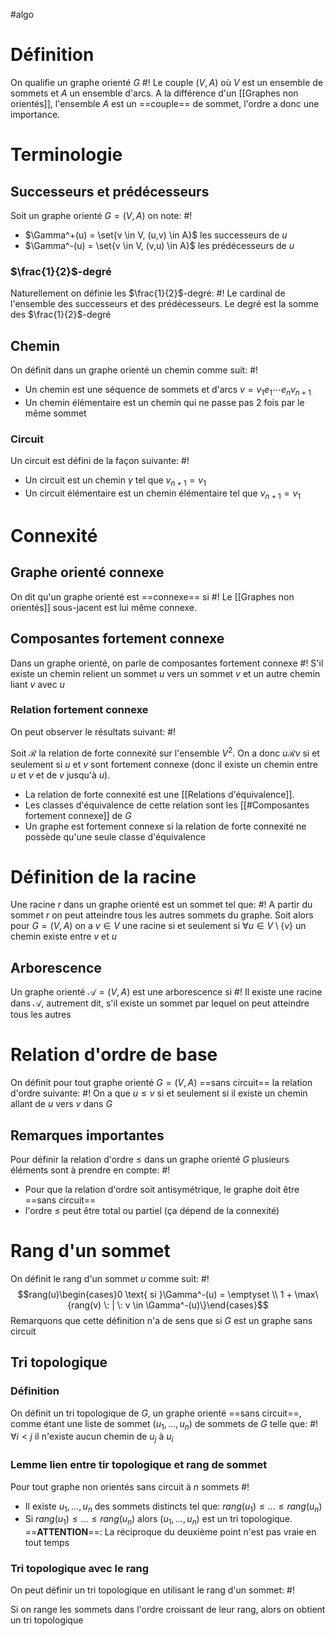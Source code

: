 #algo
# Définition
On qualifie un graphe orienté $G$ #!
Le couple $(V, A)$ où $V$ est un ensemble de sommets et $A$ un ensemble d'arcs. A la différence d'un [[Graphes non orientés]], l'ensemble $A$ est un ==couple== de sommet, l'ordre a donc une importance.


# Terminologie

## Successeurs et prédécesseurs
Soit un graphe orienté $G = (V, A)$ on note: #!

- $\Gamma^+(u) = \set{v \in V, (u,v) \in A}$ les successeurs de $u$
- $\Gamma^-(u) = \set{v \in V, (v,u) \in A}$ les prédécesseurs de $u$

### $\frac{1}{2}$-degré
Naturellement on définie les $\frac{1}{2}$-degré: #!
Le cardinal de l'ensemble des successeurs et des prédécesseurs. Le degré est la somme des $\frac{1}{2}$-degré

## Chemin
On définit dans un graphe orienté un chemin comme suit: #!

- Un chemin est une séquence de sommets et d'arcs $v = v_1e_1\cdots e_nv_{n+1}$ 
- Un chemin élémentaire est un chemin qui ne passe pas 2 fois par le même sommet

### Circuit
Un circuit est défini de la façon suivante: #!

- Un circuit est un chemin $\gamma$ tel que $v_{n+1} = v_1$
- Un circuit élémentaire est un chemin élémentaire tel que $v_{n+1} =v_1$

# Connexité

## Graphe orienté connexe
On dit qu'un graphe orienté est ==connexe== si #!
Le [[Graphes non orientés]] sous-jacent est lui même connexe.

## Composantes fortement connexe
Dans un graphe orienté, on parle de composantes fortement connexe #! 
S'il existe un chemin relient un sommet $u$ vers un sommet $v$ et un autre chemin liant $v$ avec $u$

### Relation fortement connexe
On peut observer le résultats suivant: #!

Soit $\mathcal R$ la relation de forte connexité sur l'ensemble $V^2$. On a donc $u \mathcal R v$ si et seulement si $u$ et $v$ sont fortement connexe (donc il existe un chemin entre $u$ et $v$ et de $v$ jusqu'à $u$).
- La relation de forte connexité est une [[Relations d'équivalence]].
- Les classes d'équivalence de cette relation sont les [[#Composantes fortement connexe]] de $G$
- Un graphe est fortement connexe si la relation de forte connexité ne possède qu'une seule classe d'équivalence

# Définition de la racine
Une racine $r$ dans un graphe orienté est un sommet tel que: #!
A partir du sommet $r$ on peut atteindre tous les autres sommets du graphe.
Soit alors pour $G = (V, A)$ on a $v \in V$ une racine si et seulement si  $\forall u \in V\setminus \{v\}$ un chemin existe entre $v$ et $u$

## Arborescence
Un graphe orienté $\mathcal{A} = (V, A)$ est une arborescence si #!
Il existe une racine dans $\mathcal A$, autrement dit, s'il existe un sommet par lequel on peut atteindre tous les autres

# Relation d'ordre de base
On définit pour tout graphe orienté $G = (V, A)$ ==sans circuit== la relation d'ordre suivante: #!
On a que $u \leq v$ si et seulement si il existe un chemin allant de $u$ vers $v$ dans $G$

## Remarques importantes
Pour définir la relation d'ordre $\leq$ dans un graphe orienté $G$ plusieurs éléments sont à prendre en compte: #!

- Pour que la relation d'ordre soit antisymétrique, le graphe doit être ==sans circuit==
- l'ordre $\leq$ peut être total ou partiel (ça dépend de la connexité)
# Rang d'un sommet
On définit le rang d'un sommet $u$ comme suit: #!
$$rang(u)\begin{cases}0  \text{ si }\Gamma^-(u) = \emptyset \\
1 + \max\{rang(v) \: | \: v \in \Gamma^-(u)\}\end{cases}$$ Remarquons que cette définition n'a de sens que si $G$ est un graphe sans circuit

## Tri topologique
### Définition
On définit un tri topologique de $G$, un graphe orienté ==sans circuit==, comme étant une liste de sommet $(u_1, \dots, u_n)$ de sommets de $G$ telle que: #!
$\forall i < j$ il n'existe aucun chemin de $u_j$ à $u_i$

### Lemme lien entre tir topologique et rang de sommet
Pour tout graphe non orientés sans circuit à $n$ sommets #!
- Il existe $u_1, \dots, u_n$ des sommets distincts tel que: $rang(u_1) \leq \dots \leq rang(u_n)$
- Si $rang(u_1) \leq \dots \leq rang(u_n)$ alors $(u_1, \dots, u_n)$ est un tri topologique.
	==**ATTENTION**==: La réciproque du deuxième point n'est pas vraie en tout temps

### Tri topologique avec le rang
On peut définir un tri topologique en utilisant le rang d'un sommet: #!

Si on range les sommets dans l'ordre croissant de leur rang, alors on obtient un tri topologique